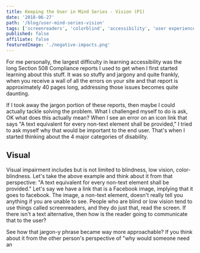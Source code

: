 ```yaml
---
title: Keeping the User in Mind Series - Vision (P1)
date: '2018-06-27'
path: '/blog/user-mind-series-vision'
tags: ['screenreaders', 'colorblind', 'accessibility', 'user experience']
published: false
affiliate: false
featuredImage: './negative-impacts.png'
---
```


For me personally, the largest difficulty in learning accessibility was the long Section 508 Compliance reports I used to get when I first started learning about this stuff. It was so stuffy and jargony and quite frankly, when you receive a wall of all the errors on your site and that report is approximately 40 pages long, addressing those issues becomes quite daunting.

If I took away the jargon portion of these reports, then maybe I could actually tackle solving the problem. What I challenged myself to do is ask, OK what does this actually mean? When I see an error on an icon link that says "A text equivalent for every non-text element shall be provided," I tried to ask myself why that would be important to the end user. That's when I started thinking about the 4 major categories of disability.

## Visual

Visual impairment includes but is not limited to blindness, low vision, color-blindness. Let's take the above example and think about it from that perspective: "A text equivalent for every non-text element shall be provided." Let's say we have a link that is a Facebook image, implying that it goes to facebook. The image, a non-text element, doesn't really tell you anything if you are unable to see. People who are blind or low vision tend to use things called screenreaders, and they do just that, read the screen. If there isn't a text alternative, then how is the reader going to communicate that to the user?

See how that jargon-y phrase became way more approachable? If you think about it from the other person's perspective of "why would someone need an

<!-- ## Hearing

## Motor

## Cognitive -->
